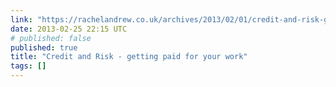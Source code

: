```yaml
---
link: "https://rachelandrew.co.uk/archives/2013/02/01/credit-and-risk-getting-paid-for-your-work/"
date: 2013-02-25 22:15 UTC
# published: false
published: true
title: "Credit and Risk - getting paid for your work"
tags: []
---
```



